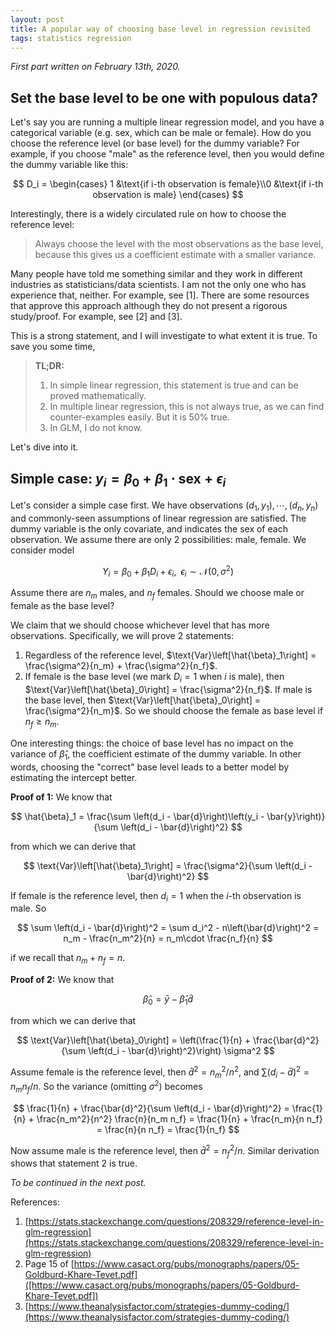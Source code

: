 ```yaml
---
layout: post
title: A popular way of choosing base level in regression revisited
tags: statistics regression
---
```


_First part written on February 13th, 2020._

## Set the base level to be one with populous data?
Let's say you are running a multiple linear regression model, and you have a categorical variable (e.g. sex, which can be male or female). How do you choose the reference level (or base level) for the dummy variable? For example, if you choose "male" as the reference level, then you would define the dummy variable like this:

$$ D_i = \begin{cases} 1 &\text{if i-th observation is female}\\0 &\text{if i-th observation is male} \end{cases} $$

Interestingly, there is a widely circulated rule on how to choose the reference level:

> Always choose the level with the most observations as the base level, because this gives us a coefficient estimate with a smaller variance.

Many people have told me something similar and they work in different industries as statisticians/data scientists. I am not the only one who has experience that, neither. For example, see [1]. There are some resources that approve this approach although they do not present a rigorous study/proof. For example, see [2] and [3].

This is a strong statement, and I will investigate to what extent it is true. To save you some time,

>**TL;DR:**
>1. In simple linear regression, this statement is true and can be proved mathematically.
>2. In multiple linear regression, this is not always true, as we can find counter-examples easily. But it is 50% true.
>3. In GLM, I do not know.

Let's dive into it.

## Simple case: $y_i = \beta_0 + \beta_1 \cdot \text{sex} + \epsilon_i$

Let's consider a simple case first. We have observations $\left(d_1, y_1\right), \cdots, \left(d_n, y_n\right)$ and commonly-seen assumptions of linear regression are satisfied. The dummy variable is the only covariate, and indicates the sex of each observation. We assume there are only 2 possibilities: male, female. We consider model

$$ Y_i = \beta_0 + \beta_1 D_i + \epsilon_i ,\,\,\, \epsilon_i \sim \mathcal{N}\left(0, \sigma^2\right) $$

Assume there are $n_m$ males, and $n_f$ females. Should we choose male or female as the base level?

We claim that we should choose whichever level that has more observations. Specifically, we will prove 2 statements:

1. Regardless of the reference level, $\text{Var}\left[\hat{\beta}_1\right] = \frac{\sigma^2}{n_m} + \frac{\sigma^2}{n_f}$.
2. If female is the base level (we mark $D_i = 1$ when $i$ is male), then $\text{Var}\left[\hat{\beta}_0\right] = \frac{\sigma^2}{n_f}$. If male is the base level, then $\text{Var}\left[\hat{\beta}_0\right] = \frac{\sigma^2}{n_m}$. So we should choose the female as base level if $n_f \ge n_m$.

One interesting things: the choice of base level has no impact on the variance of $\hat{\beta}_1$, the coefficient estimate of the dummy variable. In other words, choosing the "correct" base level leads to a better model by estimating the intercept better.

**Proof of 1:** We know that

$$ \hat{\beta}_1 = \frac{\sum \left(d_i - \bar{d}\right)\left(y_i - \bar{y}\right)}{\sum \left(d_i - \bar{d}\right)^2} $$

from which we can derive that

$$ \text{Var}\left[\hat{\beta}_1\right] = \frac{\sigma^2}{\sum \left(d_i - \bar{d}\right)^2} $$

If female is the reference level, then $d_i = 1$ when the $i$-th observation is male. So

$$ \sum \left(d_i - \bar{d}\right)^2 = \sum d_i^2 - n\left(\bar{d}\right)^2 = n_m - \frac{n_m^2}{n} = n_m\cdot \frac{n_f}{n} $$

if we recall that $n_m + n_f = n$.

**Proof of 2:** We know that

$$ \hat{\beta}_0 = \bar{y} - \hat{\beta}_1 \bar{d} $$

from which we can derive that

$$ \text{Var}\left[\hat{\beta}_0\right] = \left(\frac{1}{n} + \frac{\bar{d}^2}{\sum \left(d_i - \bar{d}\right)^2}\right) \sigma^2 $$

Assume female is the reference level, then $\bar{d}^2 = n_m^2 / n^2$, and $\sum \left(d_i - \bar{d}\right)^2 =  n_m n_f/n$. So the variance (omitting $\sigma^2$) becomes

$$ \frac{1}{n} + \frac{\bar{d}^2}{\sum \left(d_i - \bar{d}\right)^2} = \frac{1}{n} + \frac{n_m^2}{n^2} \frac{n}{n_m n_f} = \frac{1}{n} + \frac{n_m}{n n_f} = \frac{n}{n n_f} = \frac{1}{n_f} $$

Now assume male is the reference level, then $\bar{d}^2 = n_f^2/n$. Similar derivation shows that statement 2 is true.

_To be continued in the next post._

References:
1. [https://stats.stackexchange.com/questions/208329/reference-level-in-glm-regression](https://stats.stackexchange.com/questions/208329/reference-level-in-glm-regression)
2. Page 15 of [https://www.casact.org/pubs/monographs/papers/05-Goldburd-Khare-Tevet.pdf]([https://www.casact.org/pubs/monographs/papers/05-Goldburd-Khare-Tevet.pdf])
3. [https://www.theanalysisfactor.com/strategies-dummy-coding/](https://www.theanalysisfactor.com/strategies-dummy-coding/)
